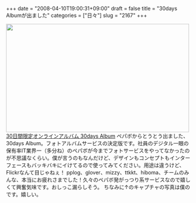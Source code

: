 +++
date = "2008-04-10T19:00:31+09:00"
draft = false
title = "30days Albumが出ました"
categories = ["日々"]
slug = "2167"
+++

<a href="http://30d.jp/" target="_blank"><img src="http://ieiriblog.img.jugem.jp/20080410_442348.jpg" alt="" width="500" height="297" class="pict" />
30日間限定オンラインアルバム 30days Album</a>
ペパボからとうとう出ました、30days Album。フォトアルバムサービスの決定版です。社員のデジタル一眼の保有率IT業界一（多分ね）のペパボが今までフォトサービスをやってなかったのが不思議なくらい。僕が言うのもなんだけど、デザインもコンセプトもインターフェースもバッキバキにイけてるので使ってみてください。用途は違うけど、Flickrなんて目じゃねぇ！
pplog、glover、mizzy、ttkkt、hiboma、チームのみんな、本当にお疲れさまでした！久々のペパボ発がっつり系サービスなので嬉しくて興奮気味です。おしっこ漏らしそう。
ちなみに↑のキャプチャの写真は僕のです。嬉しい。

